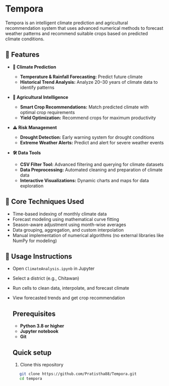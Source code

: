 # Tempora
Tempora is an intelligent climate prediction and agricultural recommendation system that uses advanced numerical methods to forecast weather patterns and recommend suitable crops based on predicted climate conditions.

## 🚀 Features

- **🔮 Climate Prediction**  
  - **Temperature & Rainfall Forecasting:** Predict future climate  
  - **Historical Trend Analysis:** Analyze 20–30 years of climate data to identify patterns  

- **🌾 Agricultural Intelligence**  
  - **Smart Crop Recommendations:** Match predicted climate with optimal crop requirements   
  - **Yield Optimization:** Recommend crops for maximum productivity  

- **⚠️ Risk Management**  
  - **Drought Detection:** Early warning system for drought conditions  
  - **Extreme Weather Alerts:** Predict and alert for severe weather events    

- **🛠️ Data Tools**  
  - **CSV Filter Tool:** Advanced filtering and querying for climate datasets  
  - **Data Preprocessing:** Automated cleaning and preparation of climate data  
  - **Interactive Visualizations:** Dynamic charts and maps for data exploration  

## 📐 Core Techniques Used

- Time-based indexing of monthly climate data
- Forecast modeling using mathematical curve fitting
- Season-aware adjustment using month-wise averages
- Data grouping, aggregation, and custom interpolation
- Manual implementation of numerical algorithms (no external libraries like NumPy for modeling)

## 📝 Usage Instructions

- Open `ClimateAnalysis.ipynb` in Jupyter
- Select a district (e.g., Chitawan)
- Run cells to clean data, interpolate, and forecast climate
- View forecasted trends and get crop recommendation

  ## Prerequisites 
  - **Python 3.8 or higher**
  - **Jupyter notebook**
  - **Git**

  ## Quick setup
  1. Clone this repository

   ```bash
      git clone https://github.com/Pratistha88/Tempora.git
      cd tempora
   ```


